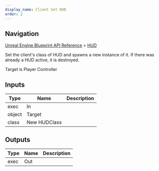 ```yaml
---
display_name: Client Set HUD
order: 2
---
```

## Navigation

[Unreal Engine Blueprint API Reference](https://dev.epicgames.com/documentation/en-us/unreal-engine/BlueprintAPI) > [HUD](https://dev.epicgames.com/documentation/en-us/unreal-engine/BlueprintAPI/HUD)

Set the client's class of HUD and spawns a new instance of it. If there was already a HUD active, it is destroyed.

Target is Player Controller

## Inputs

| Type | Name | Description |
| --- | --- | --- |
| exec | In |  |
| object | Target |  |
| class | New HUDClass |  |

## Outputs

| Type | Name | Description |
| --- | --- | --- |
| exec | Out |  |
